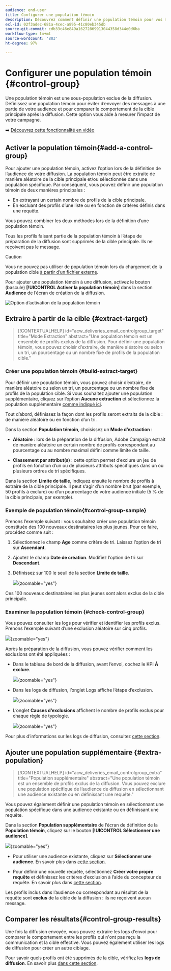 ```yaml
---
audience: end-user
title: Configurer une population témoin
description: Découvrez comment définir une population témoin pour vos messages dans l'interface utilisateur Web de Campaign
exl-id: 02f3adec-681a-4cec-a895-41c80eb345db
source-git-commit: cdb33c46e849a16272869913044358d344e0d6ba
workflow-type: tm+mt
source-wordcount: '803'
ht-degree: 97%

---
```


# Configurer une population témoin {#control-group}

Une population témoin est une sous-population exclue de la diffusion. Définissez une population témoin pour éviter d’envoyer des messages à une partie de votre audience et pour comparer le comportement de la cible principale après la diffusion. Cette option vous aide à mesurer l’impact de votre campagne.

➡️ [Découvrez cette fonctionnalité en vidéo](create-audience.md#video)

## Activer la population témoin{#add-a-control-group}

Pour ajouter une population témoin, activez l’option lors de la définition de l’audience de votre diffusion. La population témoin peut être extraite de manière aléatoire de la cible principale et/ou sélectionnée dans une population spécifique. Par conséquent, vous pouvez définir une population témoin de deux manières principales :

* En extrayant un certain nombre de profils de la cible principale.
* En excluant des profils d’une liste ou en fonction de critères définis dans une requête.

Vous pouvez combiner les deux méthodes lors de la définition d’une population témoin.

Tous les profils faisant partie de la population témoin à l’étape de préparation de la diffusion sont supprimés de la cible principale. Ils ne reçoivent pas le message.

>[!CAUTION]
>
>Vous ne pouvez pas utiliser de population témoin lors du chargement de la population cible [à partir d’un fichier externe](file-audience.md).

Pour ajouter une population témoin à une diffusion, activez le bouton (bascule) **[!UICONTROL Activer la population témoin]** dans la section **Audience** de l’écran de création de la diffusion.

![Option d’activation de la population témoin](assets/control-group1.png)


## Extraire à partir de la cible {#extract-target}

>[!CONTEXTUALHELP]
>id="acw_deliveries_email_controlgroup_target"
>title="Mode Extraction"
>abstract="Une population témoin est un ensemble de profils exclus de la diffusion. Pour définir une population témoin, vous pouvez choisir d’extraire, de manière aléatoire ou selon un tri, un pourcentage ou un nombre fixe de profils de la population cible."


### Créer une population témoin {#build-extract-target}

Pour définir une population témoin, vous pouvez choisir d’extraire, de manière aléatoire ou selon un tri, un pourcentage ou un nombre fixe de profils de la population cible. Si vous souhaitez ajouter une population supplémentaire, cliquez sur l’option **Aucune extraction** et sélectionnez la population supplémentaire [comme indiqué ici](#extra-population).

Tout d’abord, définissez la façon dont les profils seront extraits de la cible : de manière aléatoire ou en fonction d’un tri.

Dans la section **Population témoin**, choisissez un **Mode d’extraction** :

* **Aléatoire** : lors de la préparation de la diffusion, Adobe Campaign extrait de manière aléatoire un certain nombre de profils correspondant au pourcentage ou au nombre maximal défini comme limite de taille.

* **Classement par attribut(s)** : cette option permet d’exclure un jeu de profils en fonction d’un ou de plusieurs attributs spécifiques dans un ou plusieurs ordres de tri spécifiques.


Dans la section **Limite de taille**, indiquez ensuite le nombre de profils à extraire de la cible principale. Il peut s’agir d’un nombre brut (par exemple, 50 profils à exclure) ou d’un pourcentage de votre audience initiale (5 % de la cible principale, par exemple).


### Exemple de population témoin{#control-group-sample}

Prenons l’exemple suivant : vous souhaitez créer une population témoin constituée des 100 nouveaux destinataires les plus jeunes. Pour ce faire, procédez comme suit :

1. Sélectionnez le champ **Age** comme critère de tri. Laissez l’option de tri sur **Ascendant**.
1. Ajoutez le champ **Date de création**. Modifiez l’option de tri sur **Descendant**.
1. Définissez sur 100 le seuil de la section **Limite de taille**.

   ![](assets/control-group2.png){zoomable=&quot;yes&quot;}

Ces 100 nouveaux destinataires les plus jeunes sont alors exclus de la cible principale.

### Examiner la population témoin {#check-control-group}

Vous pouvez consulter les logs pour vérifier et identifier les profils exclus. Prenons l’exemple suivant d’une exclusion aléatoire sur cinq profils.

![](assets/control-group4.png){zoomable=&quot;yes&quot;}

Après la préparation de la diffusion, vous pouvez vérifier comment les exclusions ont été appliquées :

* Dans le tableau de bord de la diffusion, avant l’envoi, cochez le KPI **À exclure**.

  ![](assets/control-group5.png){zoomable=&quot;yes&quot;}

* Dans les logs de diffusion, l’onglet Logs affiche l’étape d’exclusion.

  ![](assets/control-group-sample-logs.png){zoomable=&quot;yes&quot;}
<!--

 * The **Exclusion logs** tab displays each profile and the related exclusion **Reason**.

    ![](assets/control-group6.png){zoomable="yes"}
-->

* L’onglet **Causes d’exclusions** affichent le nombre de profils exclus pour chaque règle de typologie.

  ![](assets/control-group7.png){zoomable=&quot;yes&quot;}

Pour plus d’informations sur les logs de diffusion, consultez [cette section](../monitor/delivery-logs.md).

## Ajouter une population supplémentaire {#extra-population}

>[!CONTEXTUALHELP]
>id="acw_deliveries_email_controlgroup_extra"
>title="Population supplémentaire"
>abstract="Une population témoin est un ensemble de profils exclus de la diffusion. Vous pouvez exclure une population spécifique de l’audience de diffusion en sélectionnant une audience existante ou en définissant une requête."

Vous pouvez également définir une population témoin en sélectionnant une population spécifique dans une audience existante ou en définissant une requête.

Dans la section **Population supplémentaire** de l’écran de définition de la **Population témoin**, cliquez sur le bouton **[!UICONTROL Sélectionner une audience]**.

![](assets/control-group3.png){zoomable=&quot;yes&quot;}

* Pour utiliser une audience existante, cliquez sur **Sélectionner une audience**. En savoir plus dans [cette section](add-audience.md).

* Pour définir une nouvelle requête, sélectionnez **Créer votre propre requête** et définissez les critères d’exclusion à l’aide du concepteur de requête. En savoir plus dans [cette section](../query/query-modeler-overview.md).

Les profils inclus dans l’audience ou correspondant au résultat de la requête sont **exclus** de la cible de la diffusion : ils ne reçoivent aucun message.

## Comparer les résultats{#control-group-results}

Une fois la diffusion envoyée, vous pouvez extraire les logs d’envoi pour comparer le comportement entre les profils qui n&#39;ont pas reçu la communication et la cible effective. Vous pouvez également utiliser les logs de diffusion pour créer un autre ciblage.

Pour savoir quels profils ont été supprimés de la cible, vérifiez les **logs de diffusion**. En savoir plus [dans cette section](#check-control-group).

